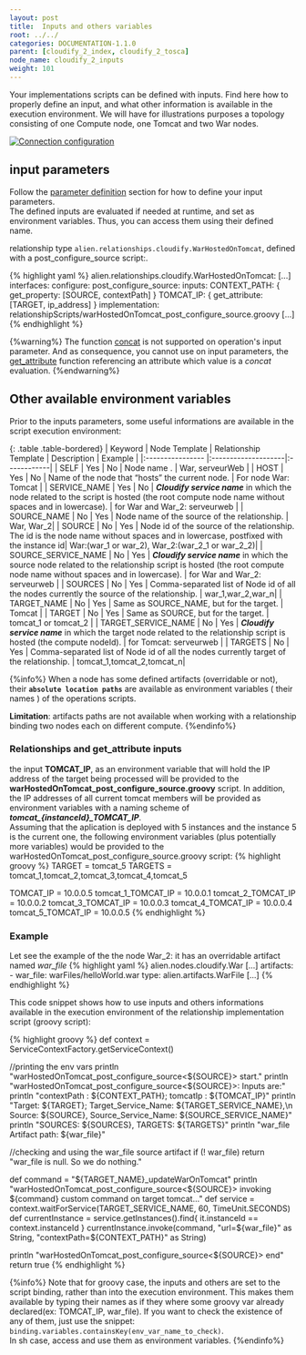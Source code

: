 ```yaml
---
layout: post
title:  Inputs and others variables
root: ../../
categories: DOCUMENTATION-1.1.0
parent: [cloudify_2_index, cloudify_2_tosca]
node_name: cloudify_2_inputs
weight: 101
---
```


Your implementations scripts can be defined with inputs. Find here how to properly define an input, and what other information is available in the execution environment.
We will have for illustrations purposes a topology consisting of one Compute node, one Tomcat and two War nodes.  

[![Connection configuration][tomcat_war_topology_img]][tomcat_war_topology_img]

## input parameters ##
Follow the [parameter definition](#documentation/devops_guide/tosca_grammar/parameter_definition.html) section for how to define your input parameters.  
The defined inputs are evaluated if needed at runtime, and set as environment variables. Thus, you can access them using their defined name.  

relationship type `alien.relationships.cloudify.WarHostedOnTomcat`, defined with a post_configure_source script:.

{% highlight yaml %}
alien.relationships.cloudify.WarHostedOnTomcat:
  [...]
  interfaces:
    configure:
        post_configure_source:
          inputs:
            CONTEXT_PATH: { get_property: [SOURCE, contextPath] }
            TOMCAT_IP: { get_attribute: [TARGET, ip_address] }
          implementation: relationshipScripts/warHostedOnTomcat_post_configure_source.groovy
  [...]
{% endhighlight %}

{%warning%}
  The function [concat](#/documentation/1.1.0/devops_guide/tosca_grammar/concat_definition.html  "concat definition") is not supported on operation's input parameter. And as consequence, you cannot use on input parameters, the [get_attribute](#/documentation/1.1.0/devops_guide/tosca_grammar/get_attribute_definition.html  "get_attribute definition") function referencing an attribute which value is a *concat* evaluation.
{%endwarning%}

## Other available environment variables   ##
Prior to the inputs parameters, some useful informations are available in the script execution environment:

{: .table .table-bordered}
| Keyword               | Node Template | Relationship Template | Description | Example |
|:----------------      |:--------------------|:------------|
| SELF                  | Yes | No  | Node name . | War, serveurWeb |
| HOST                  | Yes | No  | Name of the node that “hosts” the current node. | For node War: Tomcat |
| SERVICE_NAME          | Yes | No  | ***Cloudify service name*** in which the node related to the script is hosted (the root compute node name without spaces and in lowercase). | for War and War_2: serveurweb |
| SOURCE_NAME           | No  | Yes | Node name of the source of the relationship. | War, War_2|
| SOURCE                | No  | Yes | Node id of the source of the relationship. The id is the node name without spaces and in lowercase, postfixed with the instance id| War:(war_1 or war_2), War_2:(war_2_1 or war_2_2)|
| SOURCE_SERVICE_NAME   | No  | Yes | ***Cloudify service name*** in which the source node related to the relationship script is hosted (the root compute node name without spaces and in lowercase). | for War and War_2: serveurweb |
| SOURCES               | No  | Yes | Comma-separated list of Node id of all the nodes currently the source of the relationship. | war_1,war_2,war_n|
| TARGET_NAME           | No  | Yes | Same as SOURCE_NAME, but for the target. | Tomcat |
| TARGET                | No  | Yes | Same as SOURCE, but for the target. | tomcat_1 or tomcat_2 |
| TARGET_SERVICE_NAME   | No  | Yes | ***Cloudify service name*** in which the target node related to the relationship script is hosted (the compute nodeId). | for Tomcat: serveurweb |
| TARGETS               | No  | Yes | Comma-separated list of Node id of all the nodes currently target of the relationship. | tomcat_1,tomcat_2,tomcat_n|

{%info%}
When a node has some defined artifacts (overridable or not), their **`absolute location paths`** are available as environment variables ( their names ) of the operations scripts.  

**Limitation**: artifacts paths are not available when working with a relationship binding two nodes each on different compute.
{%endinfo%}

### Relationships and get_attribute inputs ###
the input **TOMCAT_IP**, as an environment variable that will hold the IP address of the target being processed will be provided to the  **warHostedOnTomcat_post_configure_source.groovy** script. In addition, the IP addresses of all current
tomcat members will be provided as environment variables with a naming scheme of ***tomcat_{instanceId}_TOMCAT_IP***.  
Assuming that the aplication is deployed with 5 instances and the instance 5 is the current one, the following environment variables (plus potentially more
 variables) would be provided to the warHostedOnTomcat_post_configure_source.groovy script:
{% highlight groovy %}
TARGET = tomcat_5
TARGETS = tomcat_1,tomcat_2,tomcat_3,tomcat_4,tomcat_5

TOMCAT_IP = 10.0.0.5
tomcat_1_TOMCAT_IP = 10.0.0.1
tomcat_2_TOMCAT_IP = 10.0.0.2
tomcat_3_TOMCAT_IP = 10.0.0.3
tomcat_4_TOMCAT_IP = 10.0.0.4
tomcat_5_TOMCAT_IP = 10.0.0.5
{% endhighlight %}

### Example ###
Let see the example of the the node War_2: it has an overridable artifact named *war_file*
{% highlight yaml %}
alien.nodes.cloudify.War
  [...]
  artifacts:
    - war_file: warFiles/helloWorld.war
      type: alien.artifacts.WarFile
  [...]
{% endhighlight %}



This code snippet shows how to use inputs and others informations available in the execution environment of the relationship implementation script (groovy script):

{% highlight groovy %}
def context = ServiceContextFactory.getServiceContext()

//printing the env vars
println "warHostedOnTomcat_post_configure_source<${SOURCE}> start."
println "warHostedOnTomcat_post_configure_source<${SOURCE}>: Inputs are:"
println "contextPath : ${CONTEXT_PATH}; tomcatIp : ${TOMCAT_IP}"
println "Target: ${TARGET}; Target_Service_Name: ${TARGET_SERVICE_NAME},\n Source: ${SOURCE}, Source_Service_Name: ${SOURCE_SERVICE_NAME}"
println "SOURCES: ${SOURCES}, TARGETS: ${TARGETS}"
println "war_file Artifact path: ${war_file}"

//checking and using the war_file source artifact
if (! war_file) return "war_file is null. So we do nothing."

def command = "${TARGET_NAME}_updateWarOnTomcat"
println "warHostedOnTomcat_post_configure_source<${SOURCE}> invoking ${command} custom command on target tomcat..."
def service = context.waitForService(TARGET_SERVICE_NAME, 60, TimeUnit.SECONDS)
def currentInstance = service.getInstances().find{ it.instanceId == context.instanceId }
currentInstance.invoke(command, "url=${war_file}" as String, "contextPath=${CONTEXT_PATH}" as String)

println "warHostedOnTomcat_post_configure_source<${SOURCE}> end"
return true
{% endhighlight %}

{%info%}
Note that for groovy case, the inputs and others are set to the script binding, rather than into the execution environment. This makes them available by typing their names as if they where some groovy var already declared(ex: TOMCAT_IP, war_file).
If you want to check the existence of any of them, just use the snippet: `binding.variables.containsKey(env_var_name_to_check)`.  
In sh case, access and use them as environment variables.
{%endinfo%}


[tomcat_war_topology_img]: ../../images/cloudify2_driver/tomcat_war_topology.png  "Tomcat-war topology"
